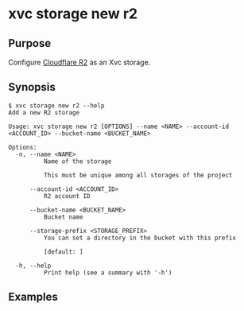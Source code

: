 # xvc storage new r2

## Purpose

Configure [Cloudflare R2](https://www.cloudflare.com/products/r2/) as an Xvc storage. 

## Synopsis 

```console
$ xvc storage new r2 --help
Add a new R2 storage

Usage: xvc storage new r2 [OPTIONS] --name <NAME> --account-id <ACCOUNT_ID> --bucket-name <BUCKET_NAME>

Options:
  -n, --name <NAME>
          Name of the storage
          
          This must be unique among all storages of the project

      --account-id <ACCOUNT_ID>
          R2 account ID

      --bucket-name <BUCKET_NAME>
          Bucket name

      --storage-prefix <STORAGE_PREFIX>
          You can set a directory in the bucket with this prefix
          
          [default: ]

  -h, --help
          Print help (see a summary with '-h')

```

## Examples

